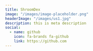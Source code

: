 ```yaml
---
title: ShroomDex
image: "/images/image-placeholder.png"
headerImage: "/images/us1.jpg"
description: this is meta description
social:
  - name: github
    icon: fa-brands fa-github
    link: https://github.com
---
```


